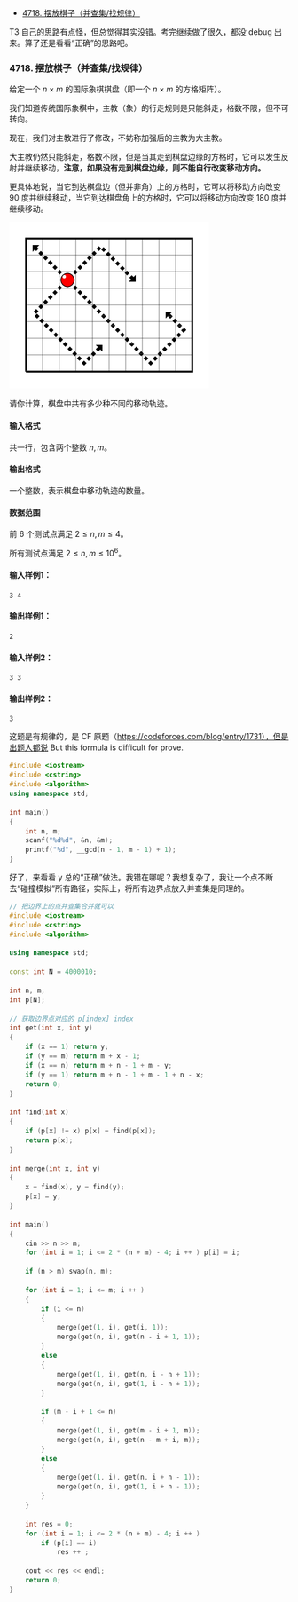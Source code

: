 
<!-- @import "[TOC]" {cmd="toc" depthFrom=1 depthTo=6 orderedList=false} -->

<!-- code_chunk_output -->

- [4718. 摆放棋子（并查集/找规律）](#4718-摆放棋子并查集找规律)

<!-- /code_chunk_output -->

T3 自己的思路有点怪，但总觉得其实没错。考完继续做了很久，都没 debug 出来。算了还是看看“正确”的思路吧。

### 4718. 摆放棋子（并查集/找规律）

给定一个 $n \times m$ 的国际象棋棋盘（即一个 $n \times m$ 的方格矩阵）。

我们知道传统国际象棋中，主教（象）的行走规则是只能斜走，格数不限，但不可转向。

现在，我们对主教进行了修改，不妨称加强后的主教为大主教。

大主教仍然只能斜走，格数不限，但是当其走到棋盘边缘的方格时，它可以发生反射并继续移动，<strong>注意，如果没有走到棋盘边缘，则不能自行改变移动方向。</strong>

更具体地说，当它到达棋盘边（但并非角）上的方格时，它可以将移动方向改变 $90$ 度并继续移动，当它到达棋盘角上的方格时，它可以将移动方向改变 $180$ 度并继续移动。

![](./images/20221113.png)

请你计算，棋盘中共有多少种不同的移动轨迹。

<h4>输入格式</h4>

共一行，包含两个整数 $n,m$。

<h4>输出格式</h4>

一个整数，表示棋盘中移动轨迹的数量。

<h4>数据范围</h4>

前 $6$ 个测试点满足 $2 \le n,m \le 4$。

所有测试点满足 $2 \le n,m \le 10^6$。

<h4>输入样例1：</h4>
<pre><code>3 4
</code></pre>

<h4>输出样例1：</h4>
<pre><code>2
</code></pre>

<h4>输入样例2：</h4>
<pre><code>3 3
</code></pre>

<h4>输出样例2：</h4>
<pre><code>3
</code></pre>

这题是有规律的，是 CF 原题（https://codeforces.com/blog/entry/1731），但是出题人都说 But this formula is difficult for prove.

```cpp
#include <iostream>
#include <cstring>
#include <algorithm>
using namespace std;

int main()
{
    int n, m;
    scanf("%d%d", &n, &m);
    printf("%d", __gcd(n - 1, m - 1) + 1);
}
```

好了，来看看 y 总的“正确”做法。我错在哪呢？我想复杂了，我让一个点不断去“碰撞模拟”所有路径，实际上，将所有边界点放入并查集是同理的。

```cpp
// 把边界上的点并查集合并就可以
#include <iostream>
#include <cstring>
#include <algorithm>

using namespace std;

const int N = 4000010;

int n, m;
int p[N];

// 获取边界点对应的 p[index] index
int get(int x, int y)
{
    if (x == 1) return y;
    if (y == m) return m + x - 1;
    if (x == n) return m + n - 1 + m - y;
    if (y == 1) return m + n - 1 + m - 1 + n - x;
    return 0;
}

int find(int x)
{
    if (p[x] != x) p[x] = find(p[x]);
    return p[x];
}

int merge(int x, int y)
{
    x = find(x), y = find(y);
    p[x] = y;
}

int main()
{
    cin >> n >> m;
    for (int i = 1; i <= 2 * (n + m) - 4; i ++ ) p[i] = i;

    if (n > m) swap(n, m);

    for (int i = 1; i <= m; i ++ )
    {
        if (i <= n)
        {
            merge(get(1, i), get(i, 1));
            merge(get(n, i), get(n - i + 1, 1));
        }
        else
        {
            merge(get(1, i), get(n, i - n + 1));
            merge(get(n, i), get(1, i - n + 1));
        }

        if (m - i + 1 <= n)
        {
            merge(get(1, i), get(m - i + 1, m));
            merge(get(n, i), get(n - m + i, m));
        }
        else
        {
            merge(get(1, i), get(n, i + n - 1));
            merge(get(n, i), get(1, i + n - 1));
        }
    }

    int res = 0;
    for (int i = 1; i <= 2 * (n + m) - 4; i ++ )
        if (p[i] == i)
            res ++ ;

    cout << res << endl;
    return 0;
}
```
